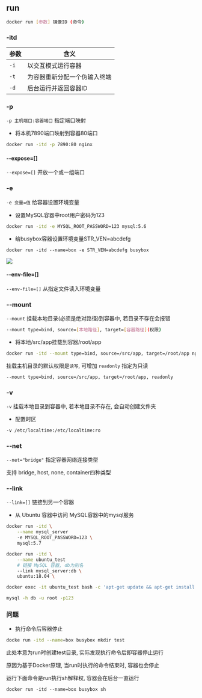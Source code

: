 <!--
 * @Description: 
 * @Version: 1.0
 * @Author: DaLao
 * @Email: dalao@xxx.com
 * @Date: 2022-01-12 01:44:11
 * @LastEditors: daLao
 * @LastEditTime: 2022-12-12 23:49:07
-->


## run


```sh
docker run [参数] 镜像ID (命令)
```


### -itd

| 参数 | 含义                         |
| ---- | ---------------------------- |
| `-i` | 以交互模式运行容器           |
| `-t` | 为容器重新分配一个伪输入终端 |
| `-d` | 后台运行并返回容器ID         |



### -p

`-p 主机端口:容器端口` 指定端口映射

- 将本机7890端口映射到容器80端口

```sh
docker run -itd -p 7890:80 nginx
```

#### --expose=[]

`--expose=[]` 开放一个或一组端口



### -e

`-e 变量=值` 给容器设置环境变量

- 设置MySQL容器中root用户密码为123

```sh
docker run -itd -e MYSQL_ROOT_PASSWORD=123 mysql:5.6
```


- 给busybox容器设置环境变量STR_VEN=abcdefg

```
docker run -itd --name=box -e STR_VEN=abcdefg busybox
```
![](https://cdn.hurra.ltd/img/20220112045036.png)


#### --env-file=[]

`--env-file=[]` 从指定文件读入环境变量


### --mount

`--mount` 挂载本地目录(必须是绝对路径)到容器中, 若目录不存在会报错

```sh
--mount type=bind, source=[本地路径], target=[容器路径](权限)
```

- 将本地/src/app挂载到容器/root/app

```sh
docker run -itd --mount type=bind, source=/src/app, target=/root/app nginx:alpine
```

挂载主机目录的默认权限是`读写`, 可增加 `readonly` 指定为只读

```sh
--mount type=bind, source=/src/app, target=/root/app, readonly
```


### -v

`-v` 挂载本地目录到容器中, 若本地目录不存在, 会自动创建文件夹


- 配置时区

```sh
-v /etc/localtime:/etc/localtime:ro
```


### --net

`--net="bridge"` 指定容器网络连接类型

支持 bridge, host, none, container四种类型


### --link

`--link=[]` 链接到另一个容器

- 从 Ubuntu 容器中访问 MySQL容器中的mysql服务

```sh
docker run -itd \
    --name mysql_server 
    -e MYSQL_ROOT_PASSWORD=123 \
    mysql:5.7
```

```sh
docker run -itd \
    --name ubuntu_test
    # 链接 MySQL 容器, db为别名
    --link mysql_server:db \
    ubuntu:18.04 \

docker exec -it ubuntu_test bash -c 'apt-get update && apt-get install -y mysql-client'

mysql -h db -u root -p123
```


### 问题


- 执行命令后容器停止

```sh
docke run -itd --name=box busybox mkdir test
```

此处本意为run时创建test目录, 实际发现执行命令后即容器停止运行

原因为基于Docker原理, 当run时执行的命令结束时, 容器也会停止

运行下面命令是run执行sh解释权, 容器会在后台一直运行

```
docker run -itd --name=box busybox sh
```